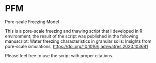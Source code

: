 # PFM
Pore-scale Freezing Model

This is a pore-scale freezing and thawing script that I developed in R environment; the result of the script was published in the following manuscript:
Water freezing characteristics in granular soils: Insights from pore-scale simulations, https://doi.org/10.1016/j.advwatres.2020.103681

Please feel free to use the script with proper citations. 
